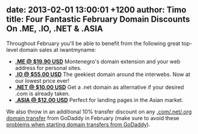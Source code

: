 date: 2013-02-01 13:00:01 +1200
author: Timo
title: Four Fantastic February Domain Discounts On .ME, .IO, .NET & .ASIA
----

Throughout February you'll be able to benefit from the following great top-level domain sales at iwantmyname:

- **[.ME @ $19.90 USD](https://iwantmyname.com/domains/me-montenegrean-domain-name-registration-for-montenegro)** Montenegro's domain extension and your web address for personal sites.
- **[.IO @ $55.00 USD](https://iwantmyname.com/domains/io-domain-name-registration-for-british-indian-ocean-territory)** The geekiest domain around the interwebs. Now at our lowest price ever!
- **[.NET @ $10.00 USD](https://iwantmyname.com/domains/net-domain-name-registration-for-network)** Get a .net domain as alternative if your desired .com is already taken.
- **[.ASIA @ $12.00 USD](https://iwantmyname.com/domains/asia-domain-name-registration-for-asia)** Perfect for landing pages in the Asian market.

We also throw in an additional 10% transfer discount on any [.com/.net/.org domain transfer](https://iwantmyname.com/domains/domain-transfer) from GoDaddy in February (make sure to avoid these [problems when starting domain transfers from GoDaddy](https://iwantmyname.com/blog/2013/01/pitfalls-to-avoid-when-transferring-your-domain-from-godaddy.html)).
